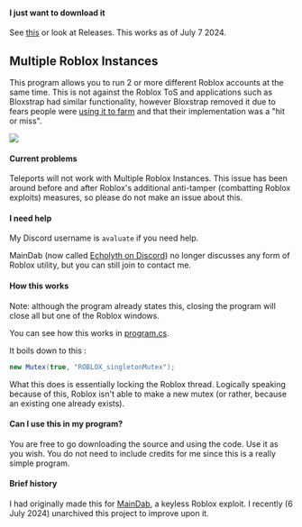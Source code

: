 #### I just want to download it
See [this](https://github.com/Avaluate/MultipleRobloxInstances/releases/tag/V1 "here") or look at Releases. This works as of July 7 2024.

## Multiple Roblox Instances
This program allows you to run 2 or more different Roblox accounts at the same time. This is not against the Roblox ToS and applications such as Bloxstrap had similar functionality, however Bloxstrap removed it due to fears people were [using it to farm](https://github.com/pizzaboxer/bloxstrap/wiki/Plans-to-remove-multi%E2%80%90instance-launching-from-Bloxstrap) and that their implementation was a "hit or miss".

[![](https://i.imgur.com/el2EOj2.png)](https://i.imgur.com/el2EOj2.png)

#### Current problems
Teleports will not work with Multiple Roblox Instances. This issue has been around before and after Roblox's additional anti-tamper (combatting Roblox exploits) measures, so please do not make an issue about this.

#### I need help
My Discord username is `avaluate` if you need help. 

MainDab (now called [Echolyth on Discord](https://dsc.gg/echolyth)) no longer discusses any form of Roblox utility, but you can still join to contact me.

#### How this works
Note: although the program already states this, closing the program will close all but one of the Roblox windows.

You can see how this works in [program.cs](https://github.com/MainDabRblx/MultipleRobloxInstances/blob/main/Program.cs "program.cs"). 

It boils down to this :
```csharp
new Mutex(true, "ROBLOX_singletonMutex");
```

What this does is essentially locking the Roblox thread. Logically speaking because of this, Roblox isn't able to make a new mutex (or rather, because an existing one already exists). 

#### Can I use this in my program?
You are free to go downloading the source and using the code. Use it as you wish. You do not need to include credits for me since this is a really simple program.

#### Brief history
I had originally made this for [MainDab](https://github.com/Avaluate/MainDab "MainDab"), a keyless Roblox exploit. I recently (6 July 2024) unarchived this project to improve upon it.
